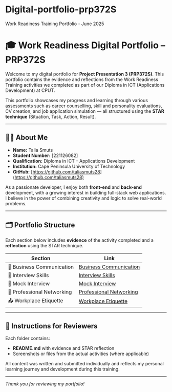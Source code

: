 # Digital-portfolio-prp372S
Work Readiness Training Portfolio - June 2025
# 🎓 Work Readiness Digital Portfolio – PRP372S

Welcome to my digital portfolio for **Project Presentation 3 (PRP372S)**. This portfolio contains the evidence and reflections from the Work Readiness Training activities we completed as part of our Diploma in ICT (Applications Development) at CPUT.

This portfolio showcases my progress and learning through various assessments such as career counselling, skill and personality evaluations, CV creation, and job application simulation — all structured using the **STAR technique** (Situation, Task, Action, Result).

---

## 👩‍🎓 About Me

- **Name:** Talia Smuts  
- **Student Number:** [221126082]  
- **Qualification:** Diploma in ICT – Applications Development  
- **Institution:** Cape Peninsula University of Technology  
- **GitHub:** [https://github.com/taliasmuts28](https://github.com/taliasmuts28)  

As a passionate developer, I enjoy both **front-end** and **back-end** development, with a growing interest in building full-stack web applications. I believe in the power of combining creativity and logic to solve real-world problems.

---

## 🗂️ Portfolio Structure

Each section below includes **evidence** of the activity completed and a **reflection** using the STAR technique.

| Section                  | Link                                      |
|--------------------------|-------------------------------------------|
| 📘 Business Communication    | [Business Communication](./Business-Communication/) |
| 🧠 Interview Skills     | [Interview Skills](./interview-skills/)   |
| 🌟 Mock Interview | [Mock Interview](./Mock-interview/) |
| 📄 Professional Networking     | [Professional Networking](./Professional-networking/)                               |
| 📤 Workplace Etiquette         | [Workplace Etiquette](./Workplace-etiquette/)         |


---

## 📌 Instructions for Reviewers

Each folder contains:
- **README.md** with evidence and STAR reflection  
- Screenshots or files from the actual activities (where applicable)

All content was written and submitted individually and reflects my personal learning journey and development during this training.

---

_Thank you for reviewing my portfolio!_
